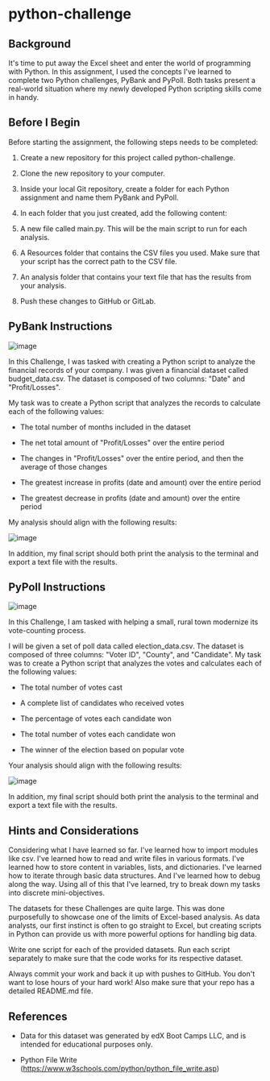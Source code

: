 # python-challenge

## Background

It's time to put away the Excel sheet and enter the world of programming with Python. In this assignment, I used the concepts I've learned to complete two Python challenges, PyBank and PyPoll. Both tasks present a real-world situation where my newly developed Python scripting skills come in handy.

## Before I Begin
Before starting the assignment, the following steps needs to be completed:

1. Create a new repository for this project called python-challenge.

2. Clone the new repository to your computer.

3. Inside your local Git repository, create a folder for each Python assignment and name them PyBank and PyPoll.

4. In each folder that you just created, add the following content:

5. A new file called main.py. This will be the main script to run for each analysis.

6. A Resources folder that contains the CSV files you used. Make sure that your script has the correct path to the CSV file.

7. An analysis folder that contains your text file that has the results from your analysis.

8. Push these changes to GitHub or GitLab.

## PyBank Instructions
![image](https://github.com/RaphaelSheikh/python-challenge/assets/166172978/61f50316-2b03-4faa-8243-829f36d611bc)

In this Challenge, I was tasked with creating a Python script to analyze the financial records of your company. I was given a financial dataset called budget_data.csv. The dataset is composed of two columns: "Date" and "Profit/Losses".

My task was to create a Python script that analyzes the records to calculate each of the following values:

- The total number of months included in the dataset

- The net total amount of "Profit/Losses" over the entire period

- The changes in "Profit/Losses" over the entire period, and then the average of those changes

- The greatest increase in profits (date and amount) over the entire period

- The greatest decrease in profits (date and amount) over the entire period

My analysis should align with the following results:

![image](https://github.com/RaphaelSheikh/python-challenge/assets/166172978/86d159f9-65ec-4f9b-827c-a4a237da4904)

In addition, my final script should both print the analysis to the terminal and export a text file with the results.

## PyPoll Instructions
![image](https://github.com/RaphaelSheikh/python-challenge/assets/166172978/5b1c4131-45be-4bf7-8541-12fbcad1ab80)

In this Challenge, I am tasked with helping a small, rural town modernize its vote-counting process.

I will be given a set of poll data called election_data.csv. The dataset is composed of three columns: "Voter ID", "County", and "Candidate". My task was to create a Python script that analyzes the votes and calculates each of the following values:

- The total number of votes cast

- A complete list of candidates who received votes

- The percentage of votes each candidate won

- The total number of votes each candidate won

- The winner of the election based on popular vote

Your analysis should align with the following results:

![image](https://github.com/RaphaelSheikh/python-challenge/assets/166172978/7a597f23-2b85-416b-8572-9ad7e6f9bc41)

In addition, my final script should both print the analysis to the terminal and export a text file with the results.

## Hints and Considerations
Considering what I have learned so far. I've learned how to import modules like csv. I've learned how to read and write files in various formats. I've learned how to store content in variables, lists, and dictionaries. I've learned how to iterate through basic data structures. And I've learned how to debug along the way. Using all of this that I've learned, try to break down my tasks into discrete mini-objectives.

The datasets for these Challenges are quite large. This was done purposefully to showcase one of the limits of Excel-based analysis. As data analysts, our first instinct is often to go straight to Excel, but creating scripts in Python can provide us with more powerful options for handling big data.

Write one script for each of the provided datasets. Run each script separately to make sure that the code works for its respective dataset.

Always commit your work and back it up with pushes to GitHub. You don't want to lose hours of your hard work! Also make sure that your repo has a detailed README.md file.

## References

- Data for this dataset was generated by edX Boot Camps LLC, and is intended for educational purposes only.

- Python File Write (https://www.w3schools.com/python/python_file_write.asp)
